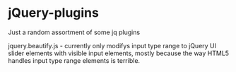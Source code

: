 jQuery-plugins
==============

Just a random assortment of some jq plugins

jquery.beautify.js - currently only modifys input type range to jQuery UI slider elements with visible input elements,
mostly because the way HTML5 handles input type range elements is terrible.
